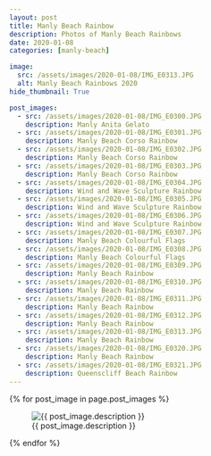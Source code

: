 ```yaml
---
layout: post
title: Manly Beach Rainbow
description: Photos of Manly Beach Rainbows
date: 2020-01-08
categories: [manly-beach]

image:
  src: /assets/images/2020-01-08/IMG_E0313.JPG
  alt: Manly Beach Rainbows 2020
hide_thumbnail: True

post_images:
  - src: /assets/images/2020-01-08/IMG_E0300.JPG
    description: Manly Anita Gelato
  - src: /assets/images/2020-01-08/IMG_E0301.JPG
    description: Manly Beach Corso Rainbow
  - src: /assets/images/2020-01-08/IMG_E0302.JPG
    description: Manly Beach Corso Rainbow
  - src: /assets/images/2020-01-08/IMG_E0303.JPG
    description: Manly Beach Corso Rainbow
  - src: /assets/images/2020-01-08/IMG_E0304.JPG
    description: Wind and Wave Sculpture Rainbow
  - src: /assets/images/2020-01-08/IMG_E0305.JPG
    description: Wind and Wave Sculpture Rainbow
  - src: /assets/images/2020-01-08/IMG_E0306.JPG
    description: Wind and Wave Sculpture Rainbow
  - src: /assets/images/2020-01-08/IMG_E0307.JPG
    description: Manly Beach Colourful Flags
  - src: /assets/images/2020-01-08/IMG_E0308.JPG
    description: Manly Beach Colourful Flags
  - src: /assets/images/2020-01-08/IMG_E0309.JPG
    description: Manly Beach Rainbow
  - src: /assets/images/2020-01-08/IMG_E0310.JPG
    description: Manly Beach Rainbow
  - src: /assets/images/2020-01-08/IMG_E0311.JPG
    description: Manly Beach Rainbow
  - src: /assets/images/2020-01-08/IMG_E0312.JPG
    description: Manly Beach Rainbow
  - src: /assets/images/2020-01-08/IMG_E0313.JPG
    description: Manly Beach Rainbow
  - src: /assets/images/2020-01-08/IMG_E0320.JPG
    description: Manly Beach Rainbow
  - src: /assets/images/2020-01-08/IMG_E0321.JPG
    description: Queenscliff Beach Rainbow
---
```


{% for post_image in page.post_images %}
<figure>
  <img src="{{ post_image.src }}" alt="{{ post_image.description }}" title="{{ post_image.description }}" >
  <figcaption>{{ post_image.description }}</figcaption>
</figure>
{% endfor %}